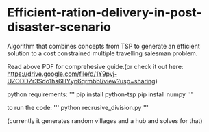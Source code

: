# Efficient-ration-delivery-in-post-disaster-scenario
Algorithm that combines concepts from TSP to generate an efficient solution to a cost constrained multiple travelling salesman problem. 

Read above PDF for comprehesive guide.(or check it out here: https://drive.google.com/file/d/1Y9pvj-UZODDZr3Sdo1hs6HYyp6qrmbbI/view?usp=sharing)

python requirements:
'''
  pip install python-tsp
  pip install numpy
'''

to run the code:
'''
python recrusive_division.py
'''

(currently it generates random villages and a hub and solves for that)
